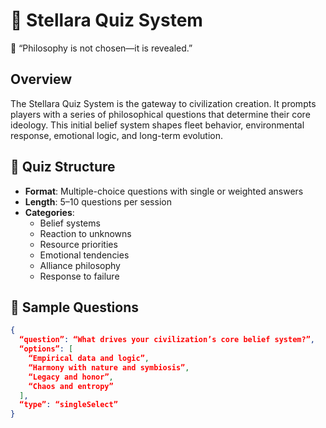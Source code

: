 # 🧠 Stellara Quiz System

 “Philosophy is not chosen—it is revealed.”

## Overview

The Stellara Quiz System is the gateway to civilization creation. It prompts players with a series of philosophical questions that determine their core ideology. This initial belief system shapes fleet behavior, environmental response, emotional logic, and long-term evolution.

## 🧪 Quiz Structure

- **Format**: Multiple-choice questions with single or weighted answers
- **Length**: 5–10 questions per session
- **Categories**:
  - Belief systems
  - Reaction to unknowns
  - Resource priorities
  - Emotional tendencies
  - Alliance philosophy
  - Response to failure

## 🧭 Sample Questions

```json
{
  “question”: “What drives your civilization’s core belief system?”,
  “options”: [
    “Empirical data and logic”,
    “Harmony with nature and symbiosis”,
    “Legacy and honor”,
    “Chaos and entropy”
  ],
  “type”: “singleSelect”
}

